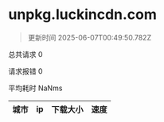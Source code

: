 
  # unpkg.luckincdn.com

  > 更新时间 2025-06-07T00:49:50.782Z
  
  总共请求 0

  请求报错 0

  平均耗时 NaNms

|城市|ip|下载大小|速度|
|-----|----------|---|---|

  